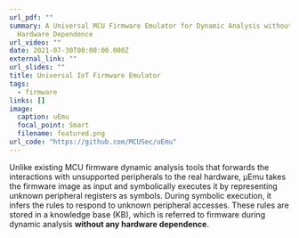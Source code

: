 ```yaml
---
url_pdf: ""
summary: A Universal MCU Firmware Emulator for Dynamic Analysis without Any
  Hardware Dependence
url_video: ""
date: 2021-07-30T00:00:00.000Z
external_link: ""
url_slides: ""
title: Universal IoT Firmware Emulator
tags:
  - firmware
links: []
image:
  caption: uEmu
  focal_point: Smart
  filename: featured.png
url_code: "https://github.com/MCUSec/uEmu"
---
```

Unlike existing MCU firmware dynamic analysis tools that forwards the interactions with unsupported peripherals to the real hardware, μEmu takes the firmware image as input and symbolically executes it by representing unknown peripheral registers as symbols. During symbolic execution, it infers the rules to respond to unknown peripheral accesses. These rules are stored in a knowledge base (KB), which is referred to firmware during dynamic analysis **without any hardware dependence**.
